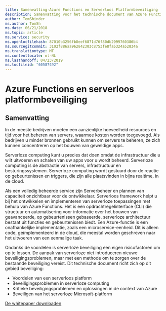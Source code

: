 ```yaml
---
title: Samenvatting-Azure Functions en Serverloos Platformbeveiliging
description: Samenvatting voor het technische document van Azure Functions en Serverless Platformbeveiliging.
author: TomShinder
ms.author: TomSh
ms.date: 06/21/2018
ms.topic: article
ms.service: security
ms.openlocfilehash: 87010b3256fb8eef6871d76f80db2999760386b4
ms.sourcegitcommit: 3102f886aa962842303c8753fe8fa5324a52834a
ms.translationtype: MT
ms.contentlocale: nl-NL
ms.lasthandoff: 04/23/2019
ms.locfileid: "60587492"
---
```

# <a name="azure-functions-and-serverless-platform-security"></a>Azure Functions en serverloos platformbeveiliging
## <a name="abstract"></a>Samenvatting
In de meeste bedrijven moeten een aanzienlijke hoeveelheid resources en tijd voor het beheren van servers, waarmee kosten worden toegevoegd. Als bedrijven u minder bronnen gebruikt kunnen om servers te beheren, ze zich kunnen concentreren op het bouwen van geweldige apps.  

Serverloze computing kunt u precies dat doen omdat de infrastructuur die u wilt uitvoeren en schalen van uw apps voor u wordt beheerd. Serverloze computing is de abstractie van servers, infrastructuur en besturingssystemen. Serverloze computing wordt gestuurd door de reactie op gebeurtenissen en triggers, die zijn alle plaatsvinden in bijna realtime, in de cloud. 

Als een volledig beheerde service zijn Serverbeheer en plannen van capaciteit onzichtbaar voor de ontwikkelaar. Serverloos framework helpt u bij het ontwikkelen en implementeren van serverloze toepassingen met behulp van Azure Functions. Het is een opdrachtregelinterface (CLI) die structuur en automatisering voor informatie over het bouwen van geavanceerde, op gebeurtenissen gebaseerde, serverloze architectuur bestaat uit functies en gebeurtenissen biedt. Een Azure-functie is een onafhankelijke implementatie, zoals een microservice-eenheid. Dit is alleen code, geïmplementeerd in de cloud, die meestal worden geschreven naar het uitvoeren van een eenmalige taak.

Ondanks de voordelen is serverloze beveiliging een eigen risicofactoren om op te lossen. De aanpak van serverloze niet introduceren nieuwe beveiligingsproblemen, maar met een methode om te zorgen over de bestaande beveiliging vereist. Dit technische document richt zich op dit gebied beveiliging: 
* Voordelen van een serverloos platform
* Beveiligingsproblemen in serverloze computing
* Kritieke beveiligingsproblemen en oplossingen in de context van Azure
* Beveiligen van het serverloze Microsoft-platform

[De whitepaper downloaden](https://azure.microsoft.com/mediahandler/files/resourcefiles/azure-functions-serverless-platform-security/Microsoft%20Serverless%20Platform.pdf)

